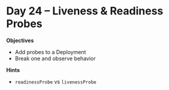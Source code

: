 # Day 24 – Liveness & Readiness Probes

**Objectives**
- Add probes to a Deployment
- Break one and observe behavior

**Hints**
- `readinessProbe` vs `livenessProbe`
